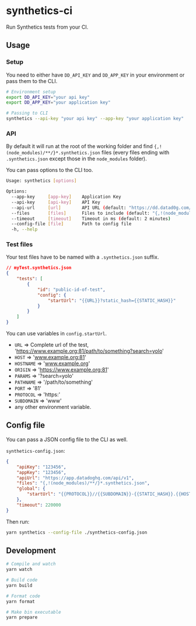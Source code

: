 # synthetics-ci
Run Synthetics tests from your CI.

## Usage

### Setup

You need to either have `DD_API_KEY` and `DD_APP_KEY` in your environment or pass them to the CLI.
```bash
# Environment setup
export DD_API_KEY="your api key"
export DD_APP_KEY="your application key"

# Passing to CLI
synthetics --api-key "your api key" --app-key "your application key"
```

### API

By default it will run at the root of the working folder and find `{,!(node_modules)/**/}*.synthetics.json` files (every files ending with `.synthetics.json` except those in the `node_modules` folder).

You can pass options to the CLI too.

```bash
Usage: synthetics [options]

Options:
  --app-key     [app-key]    Application Key
  --api-key     [api-key]    API Key
  --api-url     [url]        API URL (default: "https://dd.datad0g.com/api/v1")
  --files       [files]      Files to include (default: "{,!(node_modules)/**/}*.synthetics.json")
  --timeout     [timeout]    Timeout in ms (default: 2 minutes)
  --config-file [file]       Path to config file
  -h, --help
```

### Test files

Your test files have to be named with a `.synthetics.json` suffix.

```json
// myTest.synthetics.json
{
    "tests": [
        {
            "id": "public-id-of-test",
            "config": {
                "startUrl": "{{URL}}?static_hash={{STATIC_HASH}}"
            }
        }
    ]
}
```

You can use variables in `config.startUrl`.

- `URL` => Complete url of the test, 'https://www.example.org:81/path/to/something?search=yolo'
- `HOST` => 'www.example.org:81'
- `HOSTNAME` => 'www.example.org'
- `ORIGIN` => 'https://www.example.org:81'
- `PARAMS` => '?search=yolo'
- `PATHNAME` => '/path/to/something'
- `PORT` => '81'
- `PROTOCOL` => 'https:'
- `SUBDOMAIN` => 'www'
- any other environment variable.

## Config file

You can pass a JSON config file to the CLI as well.

`synthetics-config.json`:
```json
{
    "apiKey": "123456",
    "appKey": "123456",
    "apiUrl": "https://app.datadoghq.com/api/v1",
    "files": "{,!(node_modules)/**/}*.synthetics.json",
    "global": {
        "startUrl": "{{PROTOCOL}}//{{SUBDOMAIN}}-{{STATIC_HASH}}.{{HOST}}{{PATHNAME}}{{PARAMS}}"
    },
    "timeout": 220000
}
```

Then run:

```bash
yarn synthetics --config-file ./synthetics-config.json
```

## Development

```bash
# Compile and watch
yarn watch

# Build code
yarn build

# Format code
yarn format

# Make bin executable
yarn prepare
```
